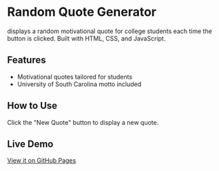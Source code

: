 # Random Quote Generator
 displays a random motivational quote for college students each time the button is clicked. Built with HTML, CSS, and JavaScript.

## Features
- Motivational quotes tailored for students
- University of South Carolina motto included

## How to Use
Click the "New Quote" button to display a new quote.

## Live Demo
[View it on GitHub Pages](file:///C:/Users/vcale/OneDrive/Desktop/Food%20Review%20Proj/Eat%20Webpage/Word%20Gen/one.html)
